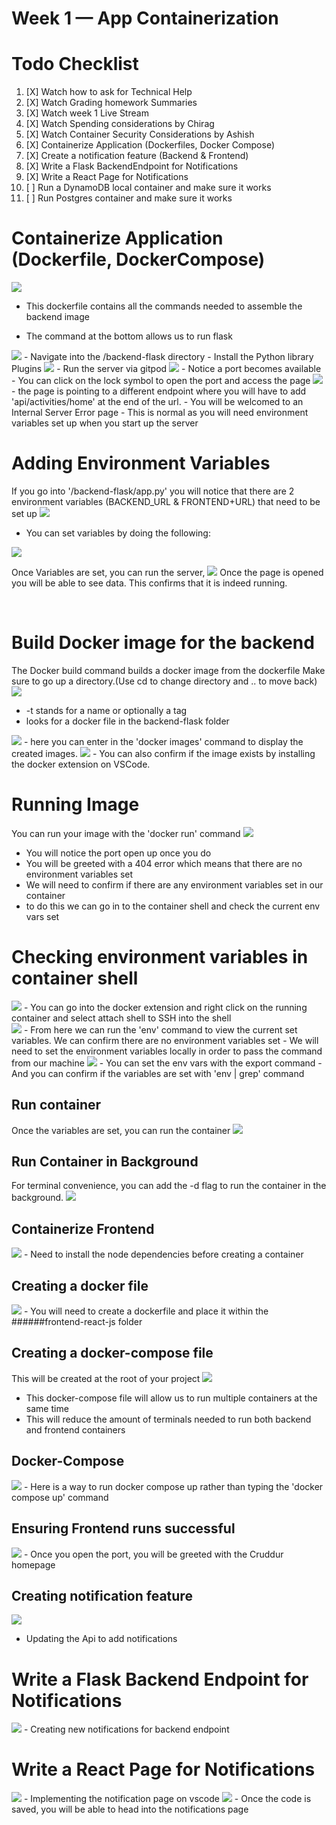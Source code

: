 # Week 1 — App Containerization

# Todo Checklist 

1. [X] Watch how to ask for Technical Help 
2. [X] Watch Grading homework Summaries 
3. [X] Watch week 1 Live Stream
4. [X] Watch Spending considerations by Chirag
5. [X] Watch Container Security Considerations by Ashish 
6. [X] Containerize Application (Dockerfiles, Docker Compose)
7. [X] Create a notification feature (Backend & Frontend)
8. [X] Write a Flask BackendEndpoint for Notifications 
9. [X] Write a React Page for Notifications 
10. [ ] Run a DynamoDB local container and make sure it works
11. [ ] Run Postgres container and make sure it works



# Containerize Application (Dockerfile, DockerCompose) 


<img src= ./images/ContainerizeBackend.png>

- This dockerfile contains all the commands needed to assemble the backend image 


- The command at the bottom allows us to run flask 


<img src= ./images/PythonLibInst.png>
- Navigate into the /backend-flask directory 
- Install the Python library Plugins 


<img src= ./images/AppRun.png>
- Run the server via gitpod 


<img src= ./images/Port4567.png>
- Notice a port becomes available 
- You can click on the lock symbol to open the port and access the page



<img src= ./images/InternalError.png>
- the page is pointing to a different endpoint where you will have to add 'api/activities/home' at the end of the url.
- You will be welcomed to an Internal Server Error page 
- This is normal as you will need environment variables set up when you start up the server 





# Adding Environment Variables 
If you go into '/backend-flask/app.py' you will notice that there are 2 environment variables (BACKEND_URL & FRONTEND+URL) that need to be set up
<img src= ./images/EmptyVar.png>

- You can set variables by doing the following:
<img src= ./images/SetVar.png>


Once Variables are set, you can run the server, 
<img src= ./images/JSONData.png>
Once the page is opened you will be able to see data. This confirms that it is indeed running. 

<br />

# Build Docker image for the backend
The Docker build command builds a docker image from the dockerfile 
Make sure to go up a directory.(Use cd to change directory and .. to move back)
<img src= ./images/DockerBuild.png>
- -t stands for a name or optionally a tag 
- looks for a docker file in the backend-flask folder 


<img src= ./images/DockerImages.png>
- here you can enter in the 'docker images' command to display the created images. 


<img src= ./images/DockerExt.png>
- You can also confirm if the image exists by installing the docker extension on VSCode.


<br />

# Running Image 
You can run your image with the 'docker run' command
<img src= ./images/ImageRun.png>
- You will notice the port open up once you do 
- You will be greeted with a 404 error which means that there are no environment variables set
- We will need to confirm if there are any environment variables set in our container 
- to do this we can go in to the container shell and check the current env vars set 

# Checking environment variables in container shell 
<img src=./images/AttachShell.png>
- You can go into the docker extension and right click on the running container and select attach shell to SSH into the shell

<br />

<img src= ./images/ContainerShell.png>
- From here we can run the 'env' command to view the current set variables. We can confirm there are no environment variables set
- We will need to set the environment variables locally in order to pass the command from our machine 


<img src= ./images/ResetEnv.png>
- You can set the env vars with the export command 
- And you can confirm if the variables are set with 'env | grep' command 


## Run container 
Once the variables are set, you can run the container 
<img src= ./images/RunContainer.png>


## Run Container in Background 
For terminal convenience, you can add the -d flag to run the container in the background.
<img src= ./images/RCB.png>




## Containerize Frontend 
<img src= ./images/NpmInst.png>
 - Need to install the node dependencies before creating a container 


## Creating a docker file 
<img src= ./images/DFFE.png>
- You will need to create a dockerfile and place it within the ######frontend-react-js folder 

## Creating a docker-compose file 
This will be created at the root of your project 
<img src= ./images/DockerCompose.png>
- This docker-compose file will allow us to run multiple containers at the same time 
- This will reduce the amount of terminals needed to run both backend and frontend containers 


## Docker-Compose
<img src= ./images/DC-up.png>
- Here is a way to run docker compose up rather than typing the 'docker compose up' command 


<br />

## Ensuring Frontend runs successful
<img src= ./images/Frontend.png>
- Once you open the port, you will be greeted with the Cruddur homepage 


## Creating notification feature 

<img src= ./images/ApiNoti.png>

- Updating the Api to add notifications 


# Write a Flask Backend Endpoint for Notifications 
<img src= ./images/BackendApi.png>
- Creating new notifications for backend endpoint

# Write a React Page for Notifications
<img src= ./images/FrontendNotification.png>
- Implementing the notification page on vscode 


<img src= ./images/Notificationpage.png>
- Once the code is saved, you will be able to head into the notifications page










